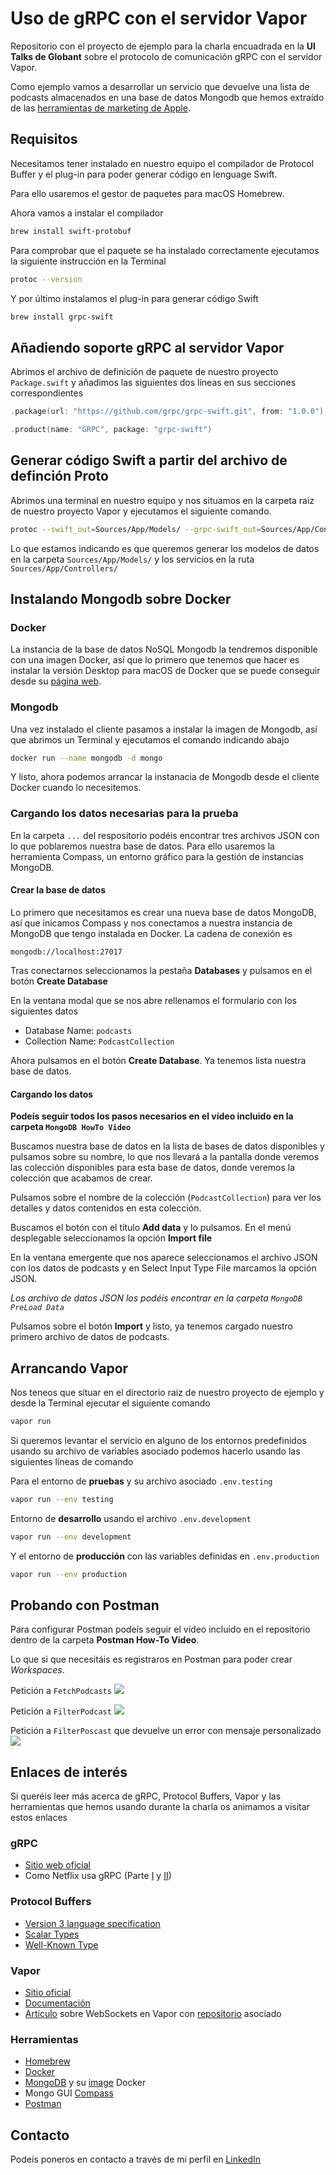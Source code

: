 # Uso de gRPC con el servidor Vapor

Repositorio con el proyecto de ejemplo para la charla encuadrada en la **UI Talks de Globant** sobre el protocolo de comunicación gRPC con el servidor Vapor.

Como ejemplo vamos a desarrollar un servicio que devuelve una lista de podcasts almacenados en una base de datos Mongodb que hemos extraído de las [herramientas de marketing de Apple](https://rss.applemarketingtools.com).

## Requisitos

Necesitamos tener instalado en nuestro equipo el compilador de Protocol Buffer y el plug-in para poder generar código en lenguage Swift.

Para ello usaremos el gestor de paquetes para macOS Homebrew.

Ahora vamos a instalar el compilador

```bash
brew install swift-protobuf
```

Para comprobar que el paquete se ha instalado correctamente ejecutamos la siguiente instrucción en la Terminal

```bash
protoc --version
```

Y por último instalamos el plug-in para generar código Swift

```bash
brew install grpc-swift
```

## Añadiendo soporte gRPC al servidor Vapor

Abrimos el archivo de definición de paquete de nuestro proyecto `Package.swift` y añadimos las siguientes dos líneas en sus secciones correspondientes

```swift
.package(url: "https://github.com/grpc/grpc-swift.git", from: "1.0.0")
```

```swift
.product(name: "GRPC", package: "grpc-swift")
```

## Generar código Swift a partir del archivo de definción Proto

Abrimos una terminal en nuestro equipo y nos situamos en la carpeta raiz de nuestro proyecto Vapor y ejecutamos el siguiente comando.

```bash
protoc --swift_out=Sources/App/Models/ --grpc-swift_out=Sources/App/Controllers/ podcasts.proto
```

Lo que estamos indicando es que queremos generar los modelos de datos en la carpeta `Sources/App/Models/` y los servicios en la ruta `Sources/App/Controllers/`

## Instalando Mongodb sobre Docker

### Docker

La instancia de la base de datos NoSQL Mongodb la tendremos disponible con una imagen Docker, así que lo primero que tenemos que hacer es instalar la versión Desktop para macOS de Docker que se puede conseguir desde su [página web](https://www.docker.com).

### Mongodb

Una vez instalado el cliente pasamos a instalar la imagen de Mongodb, así que abrimos un Terminal y ejecutamos el comando indicando abajo

```bash
docker run --name mongodb -d mongo
```

Y listo, ahora podemos arrancar la instanacia de Mongodb desde el cliente Docker cuando lo necesitemos.

### Cargando los datos necesarias para la prueba

En la carpeta `...` del respositorio podéis encontrar tres archivos JSON con lo que poblaremos nuestra base de datos. Para ello usaremos la herramienta Compass, un entorno gráfico para la gestión de instancias MongoDB.

#### Crear la base de datos

Lo primero que necesitamos es crear una nueva base de datos MongoDB, así que inicamos Compass y nos conectamos a nuestra instancia de MongoDB que tengo instalada en Docker. La cadena de conexión es

```
mongodb://localhost:27017
```

Tras conectarnos seleccionamos la pestaña **Databases** y pulsamos en el botón **Create Database**

En la ventana modal que se nos abre rellenamos el formulario con los siguientes datos

* Database Name: `podcasts`
* Collection Name: `PodcastCollection`

Ahora pulsamos en el botón **Create Database**. Ya tenemos lista nuestra base de datos.

#### Cargando los datos

**Podeís seguir todos los pasos necesarios en el vídeo incluido en la carpeta `MongoDB HowTo Video`**

Buscamos nuestra base de datos en la lista de bases de datos disponibles y pulsamos sobre su nombre, lo que nos llevará a la pantalla donde veremos las colección disponibles para esta base de datos, donde veremos la colección que acabamos de crear.

Pulsamos sobre el nombre de la colección (`PodcastCollection`) para ver los detalles y datos contenidos en esta colección.

Buscamos el botón con el título **Add data** y lo pulsamos. En el menú desplegable seleccionamos la opción **Import file**

En la ventana emergente que nos aparece seleccionamos el archivo JSON con los datos de podcasts y en Select Input Type File marcamos la opción JSON.

*Los archivo de datos JSON los podéis encontrar en la carpeta `MongoDB PreLoad Data`*

Pulsamos sobre el botón **Import** y listo, ya tenemos cargado nuestro primero archivo de datos de podcasts.

## Arrancando Vapor

Nos teneos que situar en el directorio raiz de nuestro proyecto de ejemplo y desde la Terminal ejecutar el siguiente comando

```bash
vapor run
```

Si queremos levantar el servicio en alguno de los entornos predefinidos usando su archivo de variables asociado podemos hacerlo usando las siguientes líneas de comando

Para el entorno de **pruebas** y su archivo asociado `.env.testing`
```bash
vapor run --env testing
```

Entorno de **desarrollo** usando el archivo `.env.development`
```bash
vapor run --env development
```

Y el entorno de **producción** con las variables definidas en `.env.production`
```bash
vapor run --env production
```

## Probando con Postman

Para configurar Postman podeís seguir el vídeo incluido en el repositorio dentro de la carpeta **Postman How-To Video**. 

Lo que si que necesitáis es registraros en Postman para poder crear *Workspaces*.

Petición a `FetchPodcasts`
![](https://github.com/fitomad/Vapor-gRPC/blob/development/Postman%20HowTo%20Video/Postman-Fetch-Operation.png?raw=true)

Petición a `FilterPodcast`
![](https://github.com/fitomad/Vapor-gRPC/blob/development/Postman%20HowTo%20Video/Postman-Filter-Operation.png?raw=true)

Petición a `FilterPoscast` que devuelve un error con mensaje personalizado
![](https://github.com/fitomad/Vapor-gRPC/blob/development/Postman%20HowTo%20Video/Postman-gRPC-Custom-Error.png?raw=true)

## Enlaces de interés

Si queréis leer más acerca de gRPC, Protocol Buffers, Vapor y las herramientas que hemos usando durante la charla os animamos a visitar estos enlaces

### gRPC

* [Sitio web oficial](https://grpc.io/)
* Como Netflix usa gRPC (Parte [I](https://netflixtechblog.com/practical-api-design-at-netflix-part-1-using-protobuf-fieldmask-35cfdc606518) y [II](https://netflixtechblog.com/practical-api-design-at-netflix-part-2-protobuf-fieldmask-for-mutation-operations-2e75e1d230e4))

### Protocol Buffers

* [Version 3 language specification](https://developers.google.com/protocol-buffers/docs/reference/proto3-spec)
* [Scalar Types](https://developers.google.com/protocol-buffers/docs/proto3#scalar)
* [Well-Known Type](https://developers.google.com/protocol-buffers/docs/reference/google.protobuf)

### Vapor

* [Sitio oficial](https://vapor.codes/)
* [Documentación](https://docs.vapor.codes/)
* [Artículo](https://medium.com/@FitoMAD/vapor-4-websockets-60a8e943a025) sobre WebSockets en Vapor con [repositorio]() asociado

### Herramientas

* [Homebrew](https://brew.sh/index_es)
* [Docker](https://www.docker.com/)
* [MongoDB](https://www.mongodb.com/try/download/community) y su [image](https://www.mongodb.com/compatibility/docker) Docker
* Mongo GUI [Compass](https://www.mongodb.com/products/compass) 
* [Postman](https://www.postman.com/downloads/)

## Contacto

Podeís poneros en contacto a través de mi perfil en [LinkedIn](https://www.linkedin.com/in/adolfo-vera) 
